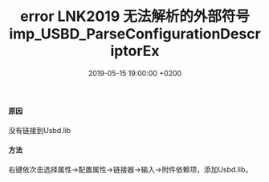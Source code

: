 ﻿---
layout: post
title:  "error LNK2019 无法解析的外部符号 imp_USBD_ParseConfigurationDescriptorEx"

date:   2019-05-15 19:00:00 +0200
categories: 系统
---
#### 原因  
没有链接到Usbd.lib

#### 方法
右键依次击选择属性->配置属性->链接器->输入->附件依赖项，添加Usbd.lib。
